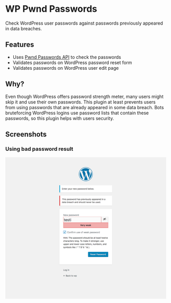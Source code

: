 # WP Pwnd Passwords

Check WordPress user passwords against passwords previously appeared in data breaches.

## Features

- Uses [Pwnd Passwords API](https://haveibeenpwned.com/Passwords) to check the passwords
- Validates passwords on WordPress password reset form
- Validates passwords on WordPress user edit page

## Why?

Even though WordPress offers password strength meter, many users might skip it and use their own passwords. This plugin at least prevents users from using passwords that are already appeared in some data breach. Bots bruteforcing WordPress logins use password lists that contain these passwords, so this plugin helps with users security.

## Screenshots

### Using bad password result
![Pwnd password](/assets/screenshot-1.png)